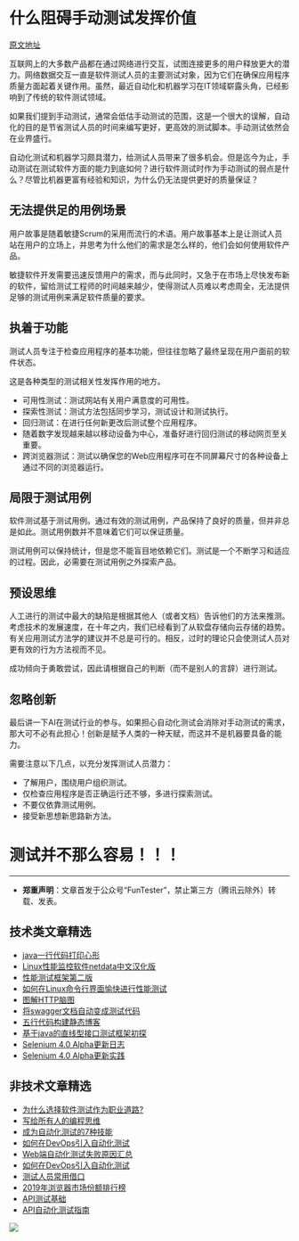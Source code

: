 # 什么阻碍手动测试发挥价值

[原文地址](https://www.lambdatest.com/blog/what-is-holding-a-software-tester-from-finding-bugs/)

互联网上的大多数产品都在通过网络进行交互，试图连接更多的用户释放更大的潜力。网络数据交互一直是软件测试人员的主要测试对象，因为它们在确保应用程序质量方面起着关键作用。虽然，最近自动化和机器学习在IT领域崭露头角，已经影响到了传统的软件测试领域。

如果我们提到手动测试，通常会低估手动测试的范围，这是一个很大的误解，自动化的目的是节省测试人员的时间来编写更好，更高效的测试脚本。手动测试依然会在业界盛行。

自动化测试和机器学习颇具潜力，给测试人员带来了很多机会。但是迄今为止，手动测试在测试软件方面的能力到底如何？进行软件测试时作为手动测试的弱点是什么？尽管比机器更富有经验和知识，为什么仍无法提供更好的质量保证？

## 无法提供足的用例场景

用户故事是随着敏捷Scrum的采用而流行的术语。用户故事基本上是让测试人员站在用户的立场上，并思考为什么他们的需求是怎么样的，他们会如何使用软件产品。

敏捷软件开发需要迅速反馈用户的需求，而与此同时，又急于在市场上尽快发布新的软件，留给测试工程师的时间越来越少，使得测试人员难以考虑周全，无法提供足够的测试用例来满足软件质量的要求。

## 执着于功能

测试人员专注于检查应用程序的基本功能，但往往忽略了最终呈现在用户面前的软件状态。

这是各种类型的测试相关性发挥作用的地方。

* 可用性测试：测试网站有关用户满意度的可用性。
* 探索性测试：测试方法包括同步学习，测试设计和测试执行。
* 回归测试：在进行任何新更改后测试整个应用程序。
* 随着数字发现越来越以移动设备为中心，准备好进行回归测试的移动网页至关重要。
* 跨浏览器测试：测试以确保您的Web应用程序可在不同屏幕尺寸的各种设备上通过不同的浏览器运行。

## 局限于测试用例

软件测试基于测试用例。通过有效的测试用例，产品保持了良好的质量，但并非总是如此。测试用例数并不意味着它们可以保证质量。

测试用例可以保持统计，但是您不能盲目地依赖它们。测试是一个不断学习和适应的过程。因此，必需要在测试用例之外探索产品。

## 预设思维

人工进行的测试中最大的缺陷是根据其他人（或者文档）告诉他们的方法来推测。考虑技术的发展速度，在十年之内，我们已经看到了从软盘存储向云存储的趋势。有关应用测试方法学的建议并不总是可行的。相反，过时的理论只会使测试人员对更有效的行为方法视而不见。

成功倾向于勇敢尝试，因此请根据自己的判断（而不是别人的言辞）进行测试。


## 忽略创新

最后讲一下AI在测试行业的参与。如果担心自动化测试会消除对手动测试的需求，那大可不必有此担心！创新是赋予人类的一种天赋，而这并不是机器要具备的能力。

需要注意以下几点，以充分发挥测试人员潜力：

* 了解用户，围绕用户组织测试。
* 仅检查应用程序是否正确运行还不够，多进行探索测试。
* 不要仅依靠测试用例。
* 接受新思想新思路新方法。


# 测试并不那么容易！！！

---
* **郑重声明**：文章首发于公众号“FunTester”，禁止第三方（腾讯云除外）转载、发表。

## 技术类文章精选

- [java一行代码打印心形](https://mp.weixin.qq.com/s/QPSryoSbViVURpSa9QXtpg)
- [Linux性能监控软件netdata中文汉化版](https://mp.weixin.qq.com/s/fdXtK-5WwKnxjLZdyg6-nA)
- [性能测试框架第二版](https://mp.weixin.qq.com/s/JPyGQ2DRC6EVBmZkxAoVWA)
- [如何在Linux命令行界面愉快进行性能测试](https://mp.weixin.qq.com/s/fwGqBe1SpA2V0lPfAOd04Q)
- [图解HTTP脑图](https://mp.weixin.qq.com/s/100Vm8FVEuXs0x6rDGTipw)
- [将swagger文档自动变成测试代码](https://mp.weixin.qq.com/s/SY8mVenj0zMe5b47GS9VSQ)
- [五行代码构建静态博客](https://mp.weixin.qq.com/s/hZnimJOg5OqxRSDyFvuiiQ)
- [基于java的直线型接口测试框架初探](https://mp.weixin.qq.com/s/xhg4exdb1G18-nG5E7exkQ)
- [Selenium 4.0 Alpha更新日志](https://mp.weixin.qq.com/s/tU7sm-pcbpRNwDU9D3OVTQ)
- [Selenium 4.0 Alpha更新实践](https://mp.weixin.qq.com/s/yT9wpO5o5aWBUus494TIHw)

## 非技术文章精选

- [为什么选择软件测试作为职业道路?](https://mp.weixin.qq.com/s/o83wYvFUvy17kBPLDO609A)
- [写给所有人的编程思维](https://mp.weixin.qq.com/s/Oj33UCnYfbUgzsBzEm2GPQ)
- [成为自动化测试的7种技能](https://mp.weixin.qq.com/s/e-HAGMO0JLR7VBBWLvk0dQ)
- [如何在DevOps引入自动化测试](https://mp.weixin.qq.com/s/MclK3VvMN1dsiXXJO8g7ig)
- [Web端自动化测试失败原因汇总](https://mp.weixin.qq.com/s/qzFth-Q9e8MTms1M8L5TyA)
- [如何在DevOps引入自动化测试](https://mp.weixin.qq.com/s/MclK3VvMN1dsiXXJO8g7ig)
- [测试人员常用借口](https://mp.weixin.qq.com/s/0k_Ciud2sOpRb5PPiVzECw)
- [2019年浏览器市场份额排行榜](https://mp.weixin.qq.com/s/4NmJ_ZCPD5UwaRCtaCfjEg)
- [API测试基础](https://mp.weixin.qq.com/s/bkbUEa9CF21xMYSlhPcULw)
- [API自动化测试指南](https://mp.weixin.qq.com/s/uy_Vn_ZVUEu3YAI1gW2T_A)


![](https://mmbiz.qpic.cn/mmbiz_jpg/13eN86FKXzCMW6WN4Wch71qNtGQvxLRSGejZpr37OWa7CDYg5e4ZeanaGWuBgRAX3jicJNIhcyyZPXbKByXcl7w/640?wx_fmt=jpeg&tp=webp&wxfrom=5&wx_lazy=1&wx_co=1)